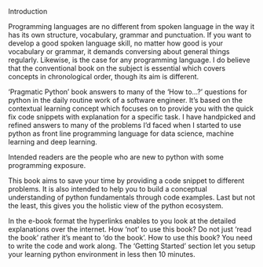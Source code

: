 Introduction

Programming languages are no different from spoken language in the way it has its own structure, vocabulary, grammar and punctuation. If you want to develop a good spoken language skill, no matter how good is your vocabulary or grammar, it demands conversing about general things regularly. Likewise, is the case for any programming language. I do believe that the conventional book on the subject is essential which covers concepts in chronological order, though its aim is different. 

‘Pragmatic Python’ book answers to many of the ‘How to…?’ questions for python in the daily routine work of a software engineer. It’s based on the contextual learning concept which focuses on to provide you with the quick fix code snippets with explanation for a specific task. I have handpicked and refined answers to many of the problems I’d faced when I started to use python as front line programming language for data science, machine learning and deep learning.

Intended readers are the people who are new to python with some programming exposure.

This book aims to save your time by providing a code snippet to different problems. It is also intended to help you to build a conceptual understanding of python fundamentals through code examples. Last but not the least, this gives you the holistic view of the python ecosystem.

In the e-book format the hyperlinks enables to you look at the detailed explanations over the internet.
How ‘not’ to use this book? Do not just ‘read the book’ rather it’s meant to ‘do the book’.
How to use this book? You need to write the code and work along. The ‘Getting Started’ section let you setup your learning python environment in less then 10 minutes.
